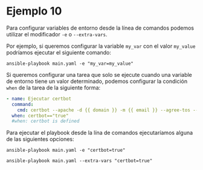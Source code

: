# Ejemplo 10

Para configurar variables de entorno desde la línea de comandos podemos utilizar el modificador `-e` o `--extra-vars`. 

Por ejemplo, si queremos configurar la variable `my_var` con el valor `my_value` podríamos ejecutar el siguiente comando:

```
ansible-playbook main.yaml -e "my_var=my_value"
```

Si queremos configurar una tarea que solo se ejecute cuando una variable de entorno tiene un valor determinado, podemos configurar la condición `when` de la tarea de la siguiente forma:

```yaml
- name: Ejecutar certbot
  command:
    cmd: certbot --apache -d {{ domain }} -m {{ email }} --agree-tos --non-interactive
  when: certbot=="true"
  #when: certbot is defined
```

Para ejecutar el playbook desde la lína de comandos ejecutaríamos alguna de las siguientes opciones:

```
ansible-playbook main.yaml -e "certbot=true"
```

```
ansible-playbook main.yaml --extra-vars "certbot=true"
```